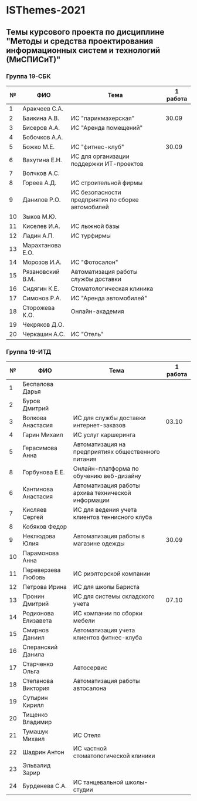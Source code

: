 # ISThemes-2021
## Темы курсового проекта по дисциплине "Методы и средства проектирования информационных систем и технологий (МиСПИСиТ)"


### Группа 19-СБК

|№ |      ФИО            |	Тема	                                              | 1 работа |
|--|---------------------|------------------------------------------------------|----------|
|1 |  Аракчеев С.А.      |                                                      |          |
|2 |  Баикина А.В.       | ИС "парикмахерская"                                  |  30.09   |
|3 |  Бисеров А.А.       | ИС "Аренда помещений"                                |          |   
|4 |  Бобочков А.А.      |                                                      |          | 
|5 |  Божко М.Е.         | ИС "фитнес-клуб"                                     |  30.09   |               
|6 |  Вахутина Е.Н.      | ИС для организации поддержки ИТ-проектов             |          | 
|7 |  Волчков А.С.       |                                                      |          |         
|8 |  Гореев А.Д.        | ИС строительной фирмы                                |          |
|9 |  Данилов Р.О.       | ИС безопасности предприятия по сборке автомобилей    |          |   
|10|  Зыков М.Ю.         |  | |
|11|  Киселев И.А.       | ИС лыжной базы |     |
|12|  Ладин А.П.         | ИС турфирмы | |
|13|  Марахтанова Е.О.   |  | |
|14|  Морозов И.А.       | ИС "Фотосалон" | |
|15|  Рязановский В.М.   | Автоматизация работы службы доставки | |
|16|  Сидягин К.Е.       | Стоматологическая клиника | |
|17|  Симонов Р.А.       | ИС "Аренда автомобилей" | |
|18|  Сторожева К.О.     | Онлайн-академия | |
|19|  Чекряков Д.О.      |  | |
|20|  Черкашин А.С.      | ИС "Отель" | |

### Группа 19-ИТД

|№ |      ФИО            |	Тема	|1 работа |
|--|---------------------|--------|----------|
|1 |  Беспалова Дарья      |  | |
|2 |  Буров Дмитрий       |  | |
|3 |  Волкова Анастасия     | ИС для службы доставки интернет-заказов |  03.10 |
|4 |  Гарин Михаил      | ИС услуг каршеринга | |
|5 |  Герасимова Анна         | Автоматизация на предприятиях общественного питания | |
|8 |  Горбунова Е.Е.     | Онлайн-платформа по обучению веб-дизайну |  |
|6 |  Кантинова Анастасия      | Автоматизация работы архива технической информации |     |
|7 |  Кисляев Сергей       | ИС для ведения учета клиентов теннисного клуба |  |  
|8 |  Кобяков Федор     |  |           |
|9 |  Неклюдова Юлия        | Автоматизация работы в магазине одежды | 30.09  |
|10|  Парамонова Анна       |  |      |
|11|  Переверзева Любовь         | ИС риэлторской компании | |
|12|  Петрова Ирина       | ИС для школы Бариста |     |
|13|  Пронин Дмитрий         | ИС для системы складского учета | 07.10 |
|14|  Родионова Елизавета   | ИС компании по сборки мебели | |
|15|  Смирнов Даниил       | Автоматизация учета клиентов фитнес-клуба | |
|16|  Сперанский Данила   |  | |
|17|  Старченко Ольга       | Автосервис | |
|18|  Степанова Виктория       | Автоматизация работы автосалона  | |
|19|  Сутырин Кирилл     |  | |
|20|  Тищенко Владимир      |  |
|21|  Тумашук Михаил      | ИС Отеля  |
|22|  Шадрин Антон      | ИС частной стоматологической клиники |
|23|  Эльвалид Зарир      |  |
|24|  Бурденева С.А.     | ИС танцевальной школы-студии |
